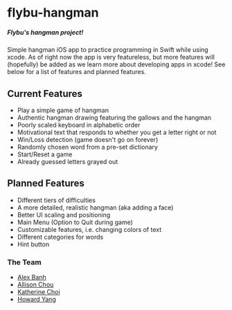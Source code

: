 # flybu-hangman
##### Flybu's hangman project!

Simple hangman iOS app to practice programming in Swift while using xcode. As of right now the app is very featureless, but more features will (hopefully) be added as we learn more about developing apps in xcode! See below for a list of features and planned features. 

## Current Features
- Play a simple game of hangman
- Authentic hangman drawing featuring the gallows and the hangman
- Poorly scaled keyboard in alphabetic order
- Motivational text that responds to whether you get a letter right or not
- Win/Loss detection (game doesn't go on forever)
- Randomly chosen word from a pre-set dictionary
- Start/Reset a game 
- Already guessed letters grayed out

## Planned Features
- Different tiers of difficulties
- A more detailed, realistic hangman (aka adding a face)
- Better UI scaling and positioning
- Main Menu (Option to Quit during game)
- Customizable features, i.e. changing colors of text
- Different categories for words
- Hint button

### The Team
* [Alex Banh](https://github.com/wow1881)
* [Allison Chou](https://github.com/allisonchou)
* [Katherine Choi](https://github.com/katherinexchoi)
* [Howard Yang](https://github.com/yangh25)

